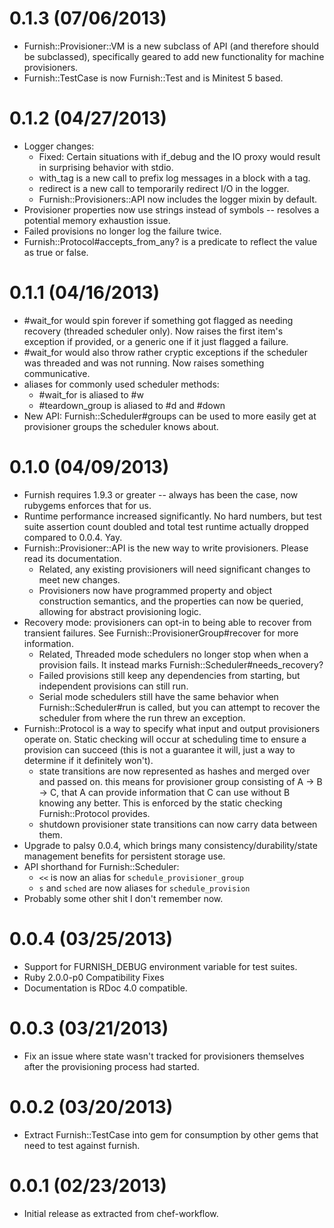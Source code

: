# 0.1.3 (07/06/2013)
  * Furnish::Provisioner::VM is a new subclass of API (and therefore should be
    subclassed), specifically geared to add new functionality for machine
    provisioners.
  * Furnish::TestCase is now Furnish::Test and is Minitest 5 based.
# 0.1.2 (04/27/2013)
  * Logger changes:
    * Fixed: Certain situations with if_debug and the IO proxy would result in
      surprising behavior with stdio.
    * with_tag is a new call to prefix log messages in a block with a tag.
    * redirect is a new call to temporarily redirect I/O in the logger.
    * Furnish::Provisioners::API now includes the logger mixin by default.
  * Provisioner properties now use strings instead of symbols -- resolves a
    potential memory exhaustion issue.
  * Failed provisions no longer log the failure twice.
  * Furnish::Protocol#accepts_from_any? is a predicate to reflect the value as
    true or false.
# 0.1.1 (04/16/2013)
  * #wait_for would spin forever if something got flagged as needing recovery
    (threaded scheduler only). Now raises the first item's exception if
    provided, or a generic one if it just flagged a failure.
  * #wait_for would also throw rather cryptic exceptions if the scheduler was
    threaded and was not running. Now raises something communicative.
  * aliases for commonly used scheduler methods:
    * #wait_for is aliased to #w
    * #teardown_group is aliased to #d and #down
  * New API: Furnish::Scheduler#groups can be used to more easily get at
    provisioner groups the scheduler knows about.

# 0.1.0 (04/09/2013)
  * Furnish requires 1.9.3 or greater -- always has been the case, now rubygems enforces that for us.
  * Runtime performance increased significantly. No hard numbers, but test
    suite assertion count doubled and total test runtime actually dropped
    compared to 0.0.4. Yay.
  * Furnish::Provisioner::API is the new way to write provisioners. Please read its documentation.
    * Related, any existing provisioners will need significant changes to meet new changes.
    * Provisioners now have programmed property and object construction
      semantics, and the properties can now be queried, allowing for abstract
      provisioning logic.
  * Recovery mode: provisioners can opt-in to being able to recover from
    transient failures. See Furnish::ProvisionerGroup#recover for more
    information.
    * Related, Threaded mode schedulers no longer stop when when a provision
      fails. It instead marks Furnish::Scheduler#needs_recovery?
    * Failed provisions still keep any dependencies from starting, but
      independent provisions can still run.
    * Serial mode schedulers still have the same behavior when
      Furnish::Scheduler#run is called, but you can attempt to recover the
      scheduler from where the run threw an exception.
  * Furnish::Protocol is a way to specify what input and output provisioners
    operate on. Static checking will occur at scheduling time to ensure a
    provision can succeed (this is not a guarantee it will, just a way to
    determine if it definitely won't).
    * state transitions are now represented as hashes and merged over and
      passed on. this means for provisioner group consisting of A -> B -> C,
      that A can provide information that C can use without B knowing any
      better. This is enforced by the static checking Furnish::Protocol
      provides.
    * shutdown provisioner state transitions can now carry data between them.
  * Upgrade to palsy 0.0.4, which brings many consistency/durability/state
    management benefits for persistent storage use.
  * API shorthand for Furnish::Scheduler:
    * `<<` is now an alias for `schedule_provisioner_group`
    * `s` and `sched` are now aliases for `schedule_provision`
  * Probably some other shit I don't remember now.

# 0.0.4 (03/25/2013)
  * Support for FURNISH_DEBUG environment variable for test suites.
  * Ruby 2.0.0-p0 Compatibility Fixes
  * Documentation is RDoc 4.0 compatible.

# 0.0.3 (03/21/2013)
  * Fix an issue where state wasn't tracked for provisioners themselves after the provisioning process had started.

# 0.0.2 (03/20/2013)
  * Extract Furnish::TestCase into gem for consumption by other gems that need to test against furnish.

# 0.0.1 (02/23/2013)
  * Initial release as extracted from chef-workflow.
